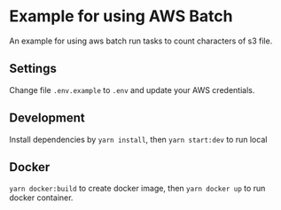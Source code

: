# Example for using AWS Batch

An example for using aws batch run tasks to count characters of s3 file.

## Settings

Change file `.env.example` to `.env` and update your AWS credentials.

## Development

Install dependencies by `yarn install`, then `yarn start:dev` to run local

## Docker

`yarn docker:build` to create docker image, then `yarn docker up` to run docker container.
